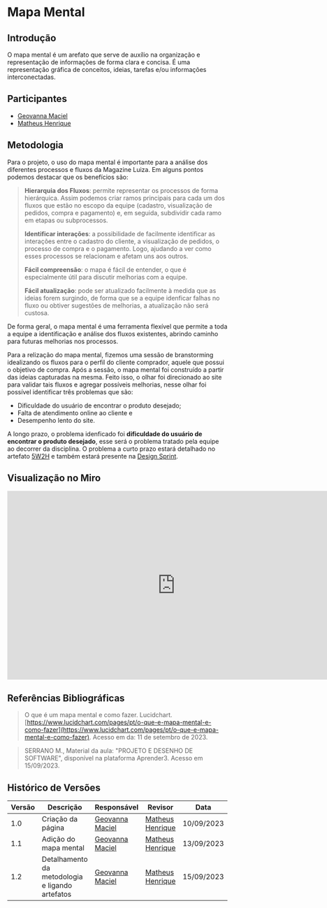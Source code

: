 # Mapa Mental

## Introdução
O mapa mental é um arefato que serve de auxílio na organização e representação de informações de forma clara e concisa. É uma representação gráfica de conceitos, ideias, tarefas e/ou informações interconectadas. 

## Participantes

 * [Geovanna Maciel](https://github.com/manuziny) 
 * [Matheus Henrique](https://github.com/mathonaut) 

## Metodologia
Para o projeto, o uso do mapa mental é importante para a análise dos diferentes processos e fluxos da Magazine Luiza. Em alguns pontos podemos destacar que os benefícios são:

<blockquote>

**Hierarquia dos Fluxos**: permite representar os processos de forma hierárquica. Assim podemos criar ramos principais para cada um dos fluxos que estão no escopo da equipe (cadastro, visualização de pedidos, compra e pagamento) e, em seguida, subdividir cada ramo em etapas ou subprocessos.

**Identificar interações**: a possibilidade de facilmente identificar as interações entre o cadastro do cliente, a visualização de pedidos, o processo de compra e o pagamento. Logo, ajudando a ver como esses processos se relacionam e afetam uns aos outros.

**Fácil compreensão**: o mapa é fácil de entender, o que é especialmente útil para discutir melhorias com a equipe.

**Fácil atualização**: pode ser atualizado facilmente à medida que as ideias forem surgindo, de forma que se a equipe idenficar falhas no fluxo ou obtiver sugestões de melhorias, a atualização não será custosa.

</blockquote>

De forma geral, o mapa mental é uma ferramenta flexível que permite a toda a equipe a identificação e análise dos fluxos existentes, abrindo caminho para futuras melhorias nos processos.

Para a relização do mapa mental, fizemos uma sessão de branstorming idealizando os fluxos para o perfil do cliente comprador, aquele que possui o objetivo de compra. Após a sessão, o mapa mental foi construído a partir das ideias capturadas na mesma. Feito isso, o olhar foi direcionado ao site para validar tais fluxos e agregar possíveis melhorias, nesse olhar foi possível identificar três problemas que são:

* Dificuldade do usuário de encontrar o produto desejado;
* Falta de atendimento online ao cliente e
* Desempenho lento do site.

A longo prazo, o problema idenficado foi **dificuldade do usuário de encontrar o produto desejado**, esse será o problema tratado pela equipe ao decorrer da disciplina. O problema a curto prazo estará detalhado no artefato [5W2H](Base/5W2H.md) e também estará presente na [Design Sprint](Base/1.1.AbordagemNaoEspecifica.md).

## Visualização no Miro
<iframe width="768" height="432" src="https://miro.com/app/live-embed/uXjVMlLkH4M=/?moveToViewport=-3357,-1315,1028,1032&embedId=34743970085" frameborder="0" scrolling="no" allow="fullscreen; clipboard-read; clipboard-write" allowfullscreen></iframe>

## Referências Bibliográficas
> O que é um mapa mental e como fazer. Lucidchart. [https://www.lucidchart.com/pages/pt/o-que-e-mapa-mental-e-como-fazer](https://www.lucidchart.com/pages/pt/o-que-e-mapa-mental-e-como-fazer). Acesso em da: 11 de setembro de 2023.

> SERRANO M., Material da aula: "PROJETO E DESENHO DE SOFTWARE", disponível na plataforma Aprender3. Acesso em 15/09/2023.

## Histórico de Versões
| Versão   | Descrição  | Responsável | Revisor    | Data      |
|----------|------------|-------------|------------|-----------|
| 1.0      | Criação da página   | [Geovanna Maciel](https://github.com/manuziny)   | [Matheus Henrique](https://github.com/mathonaut)      | 10/09/2023 |
| 1.1      | Adição do mapa mental | [Geovanna Maciel](https://github.com/manuziny) | [Matheus Henrique](https://github.com/mathonaut) | 13/09/2023 |
| 1.2 | Detalhamento da metodologia e ligando artefatos | [Geovanna Maciel](https://github.com/manuziny) | [Matheus Henrique](https://github.com/mathonaut) | 15/09/2023 | 